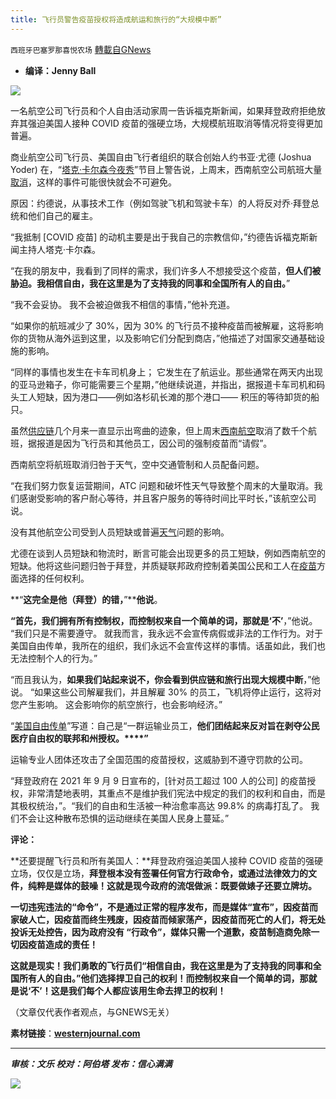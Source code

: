 ```yaml
---
title: 飞行员警告疫苗授权将造成航运和旅行的“大规模中断”
---
```

`西班牙巴塞罗那喜悦农场` [轉載自GNews](https://gnews.org/zh-hans/1595716/)

- **编译：Jenny Ball**


![](https://assets.gnews.org/wp-content/uploads/2021/10/tempsnip331.png)

一名航空公司飞行员和个人自由活动家周一告诉福克斯新闻，如果拜登政府拒绝放弃其强迫美国人接种 COVID 疫苗的强硬立场，大规模航班取消等情况将变得更加普遍。

商业航空公司飞行员、美国自由飞行者组织的联合创始人约书亚·尤德 (Joshua Yoder) 在，“[塔克·卡尔森今夜秀](https://www.foxnews.com/media/pilot-biden-vaccine-mandate-southwest-we-have-all-control?cmpid=fb_fnc)”节目上警告说，上周末，西南航空公司航班大量[取消](https://www.westernjournal.com/southwest-cancels-hundreds-flights-denies-due-massive-pilot-covid-vax-protest-report/?ff_source=Email&amp;ff_medium=conservative-brief-CT&amp;ff_campaign=dailyam&amp;ff_content=conservative-tribune)，这样的事件可能很快就会不可避免。

原因：约德说，从事技术工作（例如驾驶飞机和驾驶卡车）的人将反对乔·拜登总统和他们自己的雇主。

“我抵制 [COVID 疫苗] 的动机主要是出于我自己的宗教信仰，”约德告诉福克斯新闻主持人塔克·卡尔森。

“在我的朋友中，我看到了同样的需求，我们许多人不想接受这个疫苗，**但人们被胁迫。我相信自由，我在这里是为了支持我的同事和全国所有人的自由。**”

“我不会妥协。 我不会被迫做我不相信的事情，”他补充道。

“如果你的航班减少了 30%，因为 30% 的飞行员不接种疫苗而被解雇，这将影响你的货物从海外运到这里，以及影响它们分配到商店，”他描述了对国家交通基础设施的影响。

“同样的事情也发生在卡车司机身上； 它发生在了航运业。那些通常在两天内出现的亚马逊箱子，你可能需要三个星期，”他继续说道，并指出，据报道卡车司机和码头工人短缺，因为港口——例如洛杉矶长滩的那个港口—— 积压的等待卸货的船只。

虽然[供应链](https://www.westernjournal.com/workers-maintain-supply-chains-issue-bone-chilling-warning-every-american-needs-hear/?ff_source=Email&amp;ff_medium=conservative-brief-CT&amp;ff_campaign=dailyam&amp;ff_content=conservative-tribune)几个月来一直显示出弯曲的迹象，但上周末[西南航空](https://www.westernjournal.com/southwest-cancels-hundreds-flights-denies-due-massive-pilot-covid-vax-protest-report/?ff_source=Email&amp;ff_medium=conservative-brief-CT&amp;ff_campaign=dailyam&amp;ff_content=conservative-tribune)取消了数千个航班，据报道是因为飞行员和其他员工，因公司的强制疫苗而“请假”。

西南航空将航班取消归咎于天气，空中交通管制和人员配备问题。

“在我们努力恢复运营期间，ATC 问题和破坏性天气导致整个周末的大量取消。我们感谢受影响的客户耐心等待，并且客户服务的等待时间比平时长，”该航空公司说。

没有其他航空公司受到人员短缺或普遍[天气](https://www.westernjournal.com/airline-crippled-nationwide-blames-weather-amid-court-battle-vaccine-mandate/?ff_source=Email&amp;ff_medium=conservative-brief-CT&amp;ff_campaign=dailyam&amp;ff_content=conservative-tribune)问题的影响。

尤德在谈到人员短缺和物流时，断言可能会出现更多的员工短缺，例如西南航空的短缺。他将这些问题归咎于拜登，并质疑联邦政府控制着美国公民和工人在[疫苗](https://www.westernjournal.com/attorney-says-denver-cop-coerced-getting-covid-vaccine-now-hospitalized-stroke-symptoms/?ff_source=Email&amp;ff_medium=conservative-brief-CT&amp;ff_campaign=dailyam&amp;ff_content=conservative-tribune)方面选择的任何权利。

**“****这完全是他（拜登）的错，****”****他说**。

**“****首先，我们拥有所有控制权，而控制权来自一个简单的词，那就是****‘****不****’**，”他说。 “我们只是不需要遵守。 就我而言，我永远不会宣传病假或非法的工作行为。对于美国自由传单，我所在的组织，我们永远不会宣传这样的事情。话虽如此，我们也无法控制个人的行为。”

“而且我认为，**如果我们站起来说不，你会看到供应链和旅行出现大规模中断**，”他说。 “如果这些公司解雇我们，并且解雇 30% 的员工，飞机将停止运行，这将对您产生影响。 这会影响你的航空旅行，也会影响经济。”

“[美国自由传单](https://www.usfreedomflyers.org/who-we-are/)”写道：自己是“一群运输业员工，**他们团结起来反对旨在剥夺公民医疗自由权的联邦和州授权。****”**

运输专业人团体还攻击了全国范围的疫苗授权，这威胁到不遵守罚款的公司。

“拜登政府在 2021 年 9 月 9 日宣布的，[针对员工超过 100 人的公司] 的疫苗授权，非常清楚地表明，其重点不是维护我们宪法中规定的我们的权利和自由，而是其极权统治，”。“我们的自由和生活被一种治愈率高达 99.8% 的病毒打乱了。 我们不会让这种散布恐惧的运动继续在美国人民身上蔓延。”

**评论：**

**还要提醒飞行员和所有美国人：**拜登政府强迫美国人接种 COVID 疫苗的强硬立场，仅仅是立场，**拜登根本没有签署任何官方行政命令，或通过法律效力的文件，纯粹是媒体的鼓噪！这就是现今政府的流氓做派：既要做婊子还要立牌坊。**

**一切违宪违法的“命令”，不是通过正常的程序发布，而是媒体“宣布”，因疫苗而家破人亡，因疫苗而终生残废，因疫苗而倾家荡产，因疫苗而死亡的人们，将无处投诉无处控告，因为政府没有 “行政令”，媒体只需一个道歉，疫苗制造商免除一切因疫苗造成的责任！**

**这就是现实！我们勇敢的飞行员们“相信自由，我在这里是为了支持我的同事和全国所有人的自由。”他们选择捍卫自己的权利！而控制权来自一个简单的词，那就是说‘不’！这是我们每个人都应该用生命去捍卫的权利！**

（文章仅代表作者观点，与GNEWS无关）

**素材链接**：**[westernjournal.com](https://www.westernjournal.com/power-airline-pilot-warns-bidens-mandate-will-create-massive-disruptions-shipping-travel/?utm_source=Email&amp;utm_medium=conservative-brief-CT&amp;utm_campaign=dailyam&amp;utm_content=conservative-tribune&amp;ats_es=dca67062709054f7bc6c6d0d828f4d01)**

* * *

***审核：文乐
校对：阿伯塔
发布：信心满满***

![](https://assets.gnews.org/wp-content/uploads/2021/10/GNEWS_CH.-1-1.jpeg)
